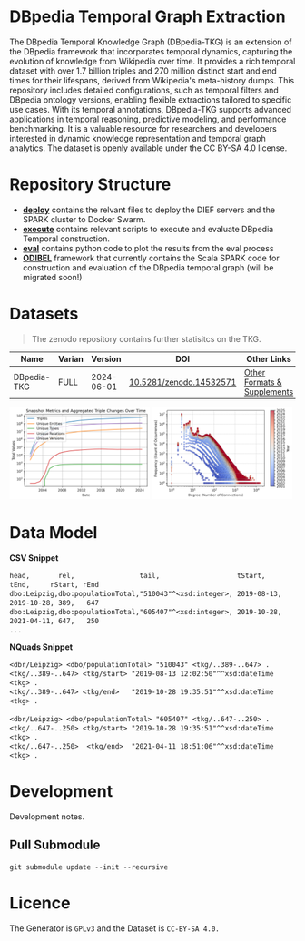 # DBpedia Temporal Graph Extraction

The DBpedia Temporal Knowledge Graph (DBpedia-TKG) is an extension of the DBpedia framework that incorporates temporal dynamics, capturing the evolution of knowledge from Wikipedia over time. It provides a rich temporal dataset with over 1.7 billion triples and 270 million distinct start and end times for their lifespans, derived from Wikipedia's meta-history dumps. This repository includes detailed configurations, such as temporal filters and DBpedia ontology versions, enabling flexible extractions tailored to specific use cases. With its temporal annotations, DBpedia-TKG supports advanced applications in temporal reasoning, predictive modeling, and performance benchmarking. It is a valuable resource for researchers and developers interested in dynamic knowledge representation and temporal graph analytics. The dataset is openly available under the CC BY-SA 4.0 license.

# Repository Structure

- **[deploy](deploy/)**  contains the relvant files to deploy the DIEF servers and the SPARK cluster to Docker Swarm.
- **[execute](execute)** contains relevant scripts to execute and evaluate DBpedia Temporal construction.
- **[eval](eval)** contains python code to plot the results from the eval process 
- **[ODIBEL]()** framework that currently contains the Scala SPARK code for construction and evaluation of the DBpedia temporal graph (will be migrated soon!)

# Datasets 

> The zenodo repository contains further statisitcs on the TKG.

| Name | Varian | Version | DOI | Other Links |
| --- | --- | --- | --- | ---|
| DBpedia-TKG | FULL | 2024-06-01 | [10.5281/zenodo.14532571](https://doi.org/10.5281/zenodo.14532571) | [Other Formats \& Supplements](https://cloud.scadsai.uni-leipzig.de/index.php/s/QeyqwaWSqPgpHdq) |


<p float="left">
  <img src="eval/figures/snapshot_evolution.png" width="49%" />
  <img src="eval/figures/degree_distribution.png" width="49%" /> 
</p>


# Data Model

**CSV Snippet**

```csv
head,       rel,                tail,                   tStart,      tEnd,     rStart, rEnd
dbo:Leipzig,dbo:populationTotal,"510043"^<xsd:integer>, 2019-08-13, 2019-10-28, 389,   647
dbo:Leipzig,dbo:populationTotal,"605407"^<xsd:integer>, 2019-10-28, 2021-04-11, 647,   250
...
```

**NQuads Snippet**

```turtle
<dbr/Leipzig> <dbo/populationTotal> "510043" <tkg/..389-..647> .
<tkg/..389-..647> <tkg/start> "2019-08-13 12:02:50"^^xsd:dateTime <tkg> .
<tkg/..389-..647> <tkg/end>   "2019-10-28 19:35:51"^^xsd:dateTime <tkg> .

<dbr/Leipzig> <dbo/populationTotal> "605407" <tkg/..647-..250> .
<tkg/..647-..250> <tkg/start> "2019-10-28 19:35:51"^^xsd:dateTime <tkg> .
<tkg/..647-..250>  <tkg/end>  "2021-04-11 18:51:06"^^xsd:dateTime <tkg> .
```

# Development 

Development notes.

## Pull Submodule

```
git submodule update --init --recursive
```

# Licence

The Generator is `GPLv3` and the Dataset is `CC-BY-SA 4.0.`
